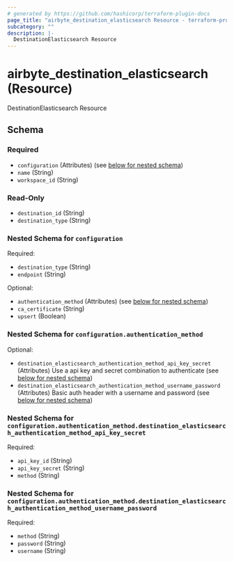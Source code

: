 ```yaml
---
# generated by https://github.com/hashicorp/terraform-plugin-docs
page_title: "airbyte_destination_elasticsearch Resource - terraform-provider-airbyte-new"
subcategory: ""
description: |-
  DestinationElasticsearch Resource
---
```


# airbyte_destination_elasticsearch (Resource)

DestinationElasticsearch Resource



<!-- schema generated by tfplugindocs -->
## Schema

### Required

- `configuration` (Attributes) (see [below for nested schema](#nestedatt--configuration))
- `name` (String)
- `workspace_id` (String)

### Read-Only

- `destination_id` (String)
- `destination_type` (String)

<a id="nestedatt--configuration"></a>
### Nested Schema for `configuration`

Required:

- `destination_type` (String)
- `endpoint` (String)

Optional:

- `authentication_method` (Attributes) (see [below for nested schema](#nestedatt--configuration--authentication_method))
- `ca_certificate` (String)
- `upsert` (Boolean)

<a id="nestedatt--configuration--authentication_method"></a>
### Nested Schema for `configuration.authentication_method`

Optional:

- `destination_elasticsearch_authentication_method_api_key_secret` (Attributes) Use a api key and secret combination to authenticate (see [below for nested schema](#nestedatt--configuration--authentication_method--destination_elasticsearch_authentication_method_api_key_secret))
- `destination_elasticsearch_authentication_method_username_password` (Attributes) Basic auth header with a username and password (see [below for nested schema](#nestedatt--configuration--authentication_method--destination_elasticsearch_authentication_method_username_password))

<a id="nestedatt--configuration--authentication_method--destination_elasticsearch_authentication_method_api_key_secret"></a>
### Nested Schema for `configuration.authentication_method.destination_elasticsearch_authentication_method_api_key_secret`

Required:

- `api_key_id` (String)
- `api_key_secret` (String)
- `method` (String)


<a id="nestedatt--configuration--authentication_method--destination_elasticsearch_authentication_method_username_password"></a>
### Nested Schema for `configuration.authentication_method.destination_elasticsearch_authentication_method_username_password`

Required:

- `method` (String)
- `password` (String)
- `username` (String)



